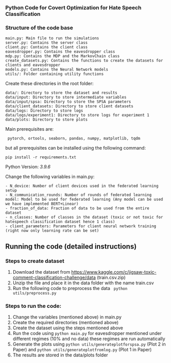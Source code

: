 ### Python Code for Covert Optimization for Hate Speech Classification


### Structure of the code base
```
main.py: Main file to run the simulations
server.py: Contains the server class
client.py: Contains the client class
eavesdropper.py: Contains the eavesdropper class
mdp.py: Contains the MDP and the MarkovChain class 
create_datasets.py: Contains the functions to create the datasets for clients and eavesdropper
models.py: Contains the Neural Network models
utils/: Folder containing utility functions
```

Create these directories in the root folder:
```
data/: Directory to store the dataset and results
data/input: Directory to store intermediate variables
data/input/spsa: Directory to store the SPSA parameters
data/client_datasets: Directory to store client datasets
data/logs: Directory to store logs
data/logs/experiment1: Directory to store logs for experiment 1
data/plots: Directory to store plots

```

Main prerequisites are:
```
 pytorch, ortools, seaborn, pandas, numpy, matplotlib, tqdm
```
but all prerequisites can be installed using the following command:
```
pip install -r requirements.txt
```


Python Version: *3.9.6*



Change the following variables in main.py:
```
- N_device: Number of client devices used in the federated learning setup
- N_communication_rounds: Number of rounds of federated learning
model: Model to be used for federated learning (Any model can be used we have implemented BERT+Linear) 
- fraction_of_data: Fraction of data to be used from the entire dataset
- n_classes: Number of classes in the dataset (toxic or not toxic for hatespeech classification dataset hence 1 class)
- client_parameters: Parameters for client neural network training (right now only learning rate can be set)
```


## Running the code (detailed instructions)

### Steps to create dataset
1. Download the dataset from https://www.kaggle.com/c/jigsaw-toxic-comment-classification-challenge/data (train.csv.zip)
2. Unzip the file and place it in the data folder with the name train.csv
3. Run the following code to preprocess the data
``` python utils/preprocess.py```

### Steps to run the code:
1. Change the variables (mentioned above) in main.py
2. Create the required directories (mentioned above)
3. Create the dataset using the steps mentioned above
4. Run the code using ```python main.py``` for eavesdropper mentioned under different regimes (10% and no data) these regimes are run automatically
5. Generate the plots using ```python utils/generateplotforspsa.py``` (Plot 2 in Paper) and ```python utils/generateplotfromlog.py``` (Plot 1 in Paper)
6. The results are stored in the data/plots folder 




